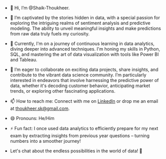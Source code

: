 - 👋 Hi, I’m @Shaik-Thoukheer.

- 👀 I’m captivated by the stories hidden in data, with a special passion for exploring the intriguing realms of sentiment analysis and predictive modeling.
   The ability to unveil meaningful insights and make predictions from raw data truly fuels my curiosity.

- 🌱 Currently, I'm on a journey of continuous learning in data analytics, diving deeper into advanced techniques.
  I'm honing my skills in Python, SQL, and mastering the art of data visualization with tools like Power BI and Tableau.

- 💞️ I’m eager to collaborate on exciting data projects, share insights, and contribute to the vibrant data science community.
     I’m particularly interested in endeavors that involve harnessing the predictive power of data,
     whether it's decoding customer behavior, anticipating market trends, or exploring other fascinating applications.

- 📫 How to reach me: Connect with me on [LinkedIn](https://www.linkedin.com/in/ShaikThoukheer/) or drop me an email at thoukheer.sk@gmail.com.

- 😄 Pronouns: He/Him

- ⚡ Fun fact: I once used data analytics to efficiently prepare for my next exam by extracting insights from previous year questions
    – turning numbers into a smoother journey!

- Let's chat about the endless possibilities in the world of data! 🚀

<!---
Shaik-Thoukheer/Shaik-Thoukheer is a ✨ special ✨ repository because its `README.md` (this file) appears on your GitHub profile.
You can click the Preview link to take a look at your changes.
--->
